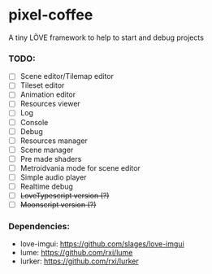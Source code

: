# pixel-coffee
A tiny LÖVE framework to help to start and debug projects

### TODO: ###

 - [ ] Scene editor/Tilemap editor
 - [ ] Tileset editor
 - [ ] Animation editor
 - [ ] Resources viewer
 - [ ] Log
 - [ ] Console
 - [ ] Debug
 - [ ] Resources manager
 - [ ] Scene manager
 - [ ] Pre made shaders
 - [ ] Metroidvania mode for scene editor
 - [ ] Simple audio player
 - [ ] Realtime debug
 - [ ] ~~LoveTypescript version (?)~~
 - [ ] ~~Moonscript version (?)~~

### Dependencies: ###

 * love-imgui: https://github.com/slages/love-imgui
 * lume: https://github.com/rxi/lume
 * lurker: https://github.com/rxi/lurker
